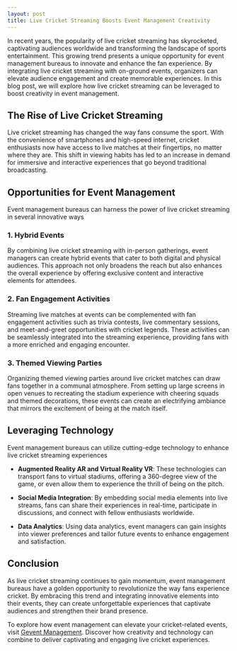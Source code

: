 ```yaml
---
layout: post
title: Live Cricket Streaming Boosts Event Management Creativity
---
```



In recent years, the popularity of live cricket streaming has skyrocketed, captivating audiences worldwide and transforming the landscape of sports entertainment. This growing trend presents a unique opportunity for event management bureaus to innovate and enhance the fan experience. By integrating live cricket streaming with on-ground events, organizers can elevate audience engagement and create memorable experiences. In this blog post, we will explore how live cricket streaming can be leveraged to boost creativity in event management.

## The Rise of Live Cricket Streaming

Live cricket streaming has changed the way fans consume the sport. With the convenience of smartphones and high-speed internet, cricket enthusiasts now have access to live matches at their fingertips, no matter where they are. This shift in viewing habits has led to an increase in demand for immersive and interactive experiences that go beyond traditional broadcasting.

## Opportunities for Event Management

Event management bureaus can harness the power of live cricket streaming in several innovative ways

### 1. Hybrid Events

By combining live cricket streaming with in-person gatherings, event managers can create hybrid events that cater to both digital and physical audiences. This approach not only broadens the reach but also enhances the overall experience by offering exclusive content and interactive elements for attendees.

### 2. Fan Engagement Activities

Streaming live matches at events can be complemented with fan engagement activities such as trivia contests, live commentary sessions, and meet-and-greet opportunities with cricket legends. These activities can be seamlessly integrated into the streaming experience, providing fans with a more enriched and engaging encounter.

### 3. Themed Viewing Parties

Organizing themed viewing parties around live cricket matches can draw fans together in a communal atmosphere. From setting up large screens in open venues to recreating the stadium experience with cheering squads and themed decorations, these events can create an electrifying ambiance that mirrors the excitement of being at the match itself.

## Leveraging Technology

Event management bureaus can utilize cutting-edge technology to enhance live cricket streaming experiences

- **Augmented Reality AR and Virtual Reality VR**: These technologies can transport fans to virtual stadiums, offering a 360-degree view of the game, or even allow them to experience the thrill of being on the pitch.

- **Social Media Integration**: By embedding social media elements into live streams, fans can share their experiences in real-time, participate in discussions, and connect with fellow enthusiasts worldwide.

- **Data Analytics**: Using data analytics, event managers can gain insights into viewer preferences and tailor future events to enhance engagement and satisfaction.

## Conclusion

As live cricket streaming continues to gain momentum, event management bureaus have a golden opportunity to revolutionize the way fans experience cricket. By embracing this trend and integrating innovative elements into their events, they can create unforgettable experiences that captivate audiences and strengthen their brand presence.

To explore how event management can elevate your cricket-related events, visit [Gevent Management](https://geventm.com/). Discover how creativity and technology can combine to deliver captivating and engaging live cricket experiences.